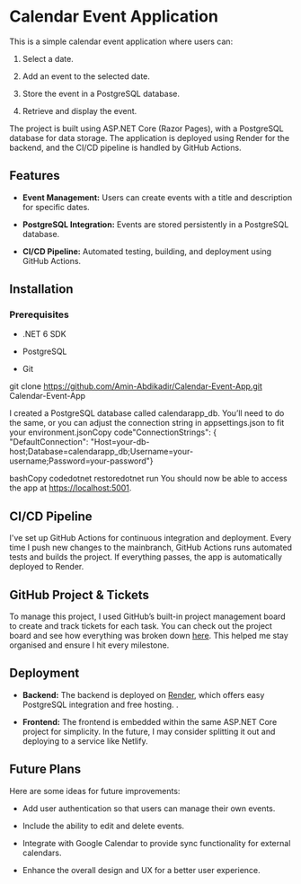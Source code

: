 Calendar Event Application
==========================

This is a simple calendar event application where users can:

1.  Select a date.
    
2.  Add an event to the selected date.
    
3.  Store the event in a PostgreSQL database.
    
4.  Retrieve and display the event.
    

The project is built using ASP.NET Core (Razor Pages), with a PostgreSQL database for data storage. The application is deployed using Render for the backend, and the CI/CD pipeline is handled by GitHub Actions.

Features
--------

*   **Event Management:** Users can create events with a title and description for specific dates.
    
*   **PostgreSQL Integration:** Events are stored persistently in a PostgreSQL database.
    
*   **CI/CD Pipeline:** Automated testing, building, and deployment using GitHub Actions.
    

Installation
------------

### Prerequisites

*   .NET 6 SDK
    
*   PostgreSQL
    
*   Git
    

git clone https://github.com/Amin-Abdikadir/Calendar-Event-App.git Calendar-Event-App

I created a PostgreSQL database called calendarapp\_db. You’ll need to do the same, or you can adjust the connection string in appsettings.json to fit your environment.jsonCopy code"ConnectionStrings": { "DefaultConnection": "Host=your-db-host;Database=calendarapp\_db;Username=your-username;Password=your-password"}

bashCopy codedotnet restoredotnet run You should now be able to access the app at [https://localhost:5001](https://localhost:5001/).

CI/CD Pipeline
--------------

I've set up GitHub Actions for continuous integration and deployment. Every time I push new changes to the mainbranch, GitHub Actions runs automated tests and builds the project. If everything passes, the app is automatically deployed to Render.

GitHub Project & Tickets
------------------------

To manage this project, I used GitHub’s built-in project management board to create and track tickets for each task. You can check out the project board and see how everything was broken down [here](https://github.com/Amin-Abdikadir/Calendar-Event-App/projects/1). This helped me stay organised and ensure I hit every milestone.

Deployment
----------

*   **Backend:** The backend is deployed on [Render](https://calendar-event-app.onrender.com), which offers easy PostgreSQL integration and free hosting. .
    
*   **Frontend:** The frontend is embedded within the same ASP.NET Core project for simplicity. In the future, I may consider splitting it out and deploying to a service like Netlify.
    

Future Plans
------------

Here are some ideas for future improvements:

*   Add user authentication so that users can manage their own events.
    
*   Include the ability to edit and delete events.
    
*   Integrate with Google Calendar to provide sync functionality for external calendars.
    
*   Enhance the overall design and UX for a better user experience.

